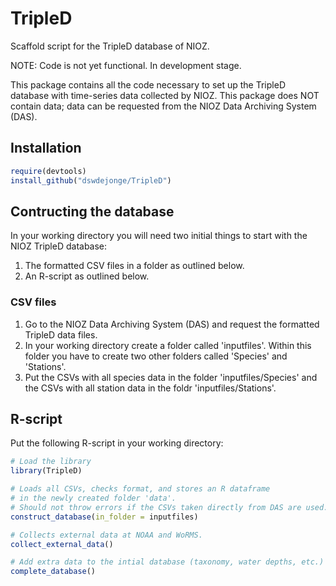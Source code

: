 # TripleD
Scaffold script for the TripleD database of NIOZ.

NOTE: Code is not yet functional. In development stage.

This package contains all the code necessary to set up the TripleD database with time-series data collected by NIOZ. This package does NOT contain data; data can be requested from the NIOZ Data Archiving System (DAS).

## Installation
```R
require(devtools)
install_github("dswdejonge/TripleD")
```

## Contructing the database
In your working directory you will need two initial things to start with the NIOZ TripleD database:  
1. The formatted CSV files in a folder as outlined below.  
2. An R-script as outlined below.  

### CSV files
1. Go to the NIOZ Data Archiving System (DAS) and request the formatted TripleD data files.  
2. In your working directory create a folder called 'inputfiles'. Within this folder you have to create two other folders called 'Species' and 'Stations'.  
3. Put the CSVs with all species data in the folder 'inputfiles/Species' and the CSVs with all station data in the foldr 'inputfiles/Stations'.

## R-script
Put the following R-script in your working directory:
```R
# Load the library
library(TripleD)

# Loads all CSVs, checks format, and stores an R dataframe 
# in the newly created folder 'data'.
# Should not throw errors if the CSVs taken directly from DAS are used.
construct_database(in_folder = inputfiles)

# Collects external data at NOAA and WoRMS.
collect_external_data()

# Add extra data to the intial database (taxonomy, water depths, etc.)
complete_database()
```
